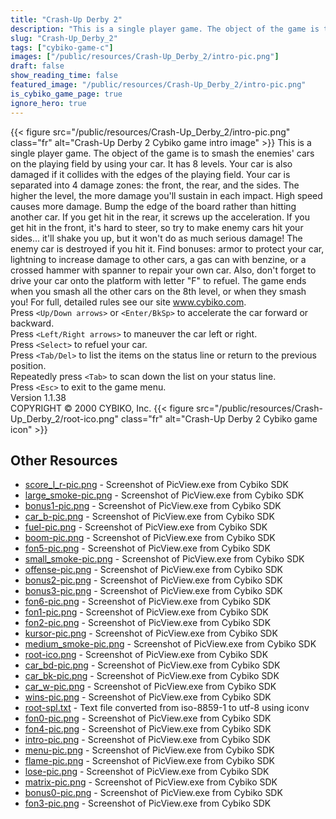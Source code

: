```yaml
---
title: "Crash-Up Derby 2"
description: "This is a single player game. The object of the game is to smash the enemies' cars on the playing field by using your car. It has 8 levels. Your car is also damaged if it collides with the edges of the playing field. Your car is separated into 4 damage zones: the front, the rear,..."
slug: "Crash-Up_Derby_2"
tags: ["cybiko-game-c"]
images: ["/public/resources/Crash-Up_Derby_2/intro-pic.png"]
draft: false
show_reading_time: false
featured_image: "/public/resources/Crash-Up_Derby_2/intro-pic.png"
is_cybiko_game_page: true
ignore_hero: true
---
```

{{< figure src="/public/resources/Crash-Up_Derby_2/intro-pic.png" class="fr" alt="Crash-Up Derby 2 Cybiko game intro image" >}}
This is a single player game. The object of the game is to smash the enemies' cars on the playing field by using your car. It has 8 levels. Your car is also damaged if it collides with the edges of the playing field. Your car is separated into 4 damage zones: the front, the rear, and the sides. The higher the level, the more damage you'll sustain in each impact. High speed causes more damage. Bump the edge of the board rather than hitting another car.  If you get hit in the rear, it screws up the acceleration. If you get hit in the front, it's hard to steer, so try to make enemy cars hit your sides... it'll shake you up, but it won't do as much serious damage! The enemy car is destroyed if you hit it. Find bonuses: armor to protect your car, lightning to increase damage to other cars, a gas can with benzine, or a crossed hammer with spanner to repair your own car.  Also, don't forget to drive your car onto the platform with letter "F" to refuel. The game ends when you smash all the other cars on the 8th level, or when they smash you! For full, detailed rules see our site www.cybiko.com. \
Press `<Up/Down arrows>`  or `<Enter/BkSp>`  to accelerate the car forward or backward. \
Press `<Left/Right arrows>`  to maneuver the car left or right. \
Press `<Select>`  to refuel your car. \
Press `<Tab/Del>`  to list the items on the status line or return to the previous position. \
Repeatedly press `<Tab>`  to scan down the list on your status line. \
Press `<Esc>`  to exit to the game menu. \
Version 1.1.38 \
COPYRIGHT © 2000 CYBIKO, Inc. {{< figure src="/public/resources/Crash-Up_Derby_2/root-ico.png" class="fr" alt="Crash-Up Derby 2 Cybiko game icon" >}}

## Other Resources
* [score_l_r-pic.png](/public/resources/Crash-Up_Derby_2/score_l_r-pic.png) - Screenshot of PicView.exe from Cybiko SDK
* [large_smoke-pic.png](/public/resources/Crash-Up_Derby_2/large_smoke-pic.png) - Screenshot of PicView.exe from Cybiko SDK
* [bonus1-pic.png](/public/resources/Crash-Up_Derby_2/bonus1-pic.png) - Screenshot of PicView.exe from Cybiko SDK
* [car_b-pic.png](/public/resources/Crash-Up_Derby_2/car_b-pic.png) - Screenshot of PicView.exe from Cybiko SDK
* [fuel-pic.png](/public/resources/Crash-Up_Derby_2/fuel-pic.png) - Screenshot of PicView.exe from Cybiko SDK
* [boom-pic.png](/public/resources/Crash-Up_Derby_2/boom-pic.png) - Screenshot of PicView.exe from Cybiko SDK
* [fon5-pic.png](/public/resources/Crash-Up_Derby_2/fon5-pic.png) - Screenshot of PicView.exe from Cybiko SDK
* [small_smoke-pic.png](/public/resources/Crash-Up_Derby_2/small_smoke-pic.png) - Screenshot of PicView.exe from Cybiko SDK
* [offense-pic.png](/public/resources/Crash-Up_Derby_2/offense-pic.png) - Screenshot of PicView.exe from Cybiko SDK
* [bonus2-pic.png](/public/resources/Crash-Up_Derby_2/bonus2-pic.png) - Screenshot of PicView.exe from Cybiko SDK
* [bonus3-pic.png](/public/resources/Crash-Up_Derby_2/bonus3-pic.png) - Screenshot of PicView.exe from Cybiko SDK
* [fon6-pic.png](/public/resources/Crash-Up_Derby_2/fon6-pic.png) - Screenshot of PicView.exe from Cybiko SDK
* [fon1-pic.png](/public/resources/Crash-Up_Derby_2/fon1-pic.png) - Screenshot of PicView.exe from Cybiko SDK
* [fon2-pic.png](/public/resources/Crash-Up_Derby_2/fon2-pic.png) - Screenshot of PicView.exe from Cybiko SDK
* [kursor-pic.png](/public/resources/Crash-Up_Derby_2/kursor-pic.png) - Screenshot of PicView.exe from Cybiko SDK
* [medium_smoke-pic.png](/public/resources/Crash-Up_Derby_2/medium_smoke-pic.png) - Screenshot of PicView.exe from Cybiko SDK
* [root-ico.png](/public/resources/Crash-Up_Derby_2/root-ico.png) - Screenshot of PicView.exe from Cybiko SDK
* [car_bd-pic.png](/public/resources/Crash-Up_Derby_2/car_bd-pic.png) - Screenshot of PicView.exe from Cybiko SDK
* [car_bk-pic.png](/public/resources/Crash-Up_Derby_2/car_bk-pic.png) - Screenshot of PicView.exe from Cybiko SDK
* [car_w-pic.png](/public/resources/Crash-Up_Derby_2/car_w-pic.png) - Screenshot of PicView.exe from Cybiko SDK
* [wins-pic.png](/public/resources/Crash-Up_Derby_2/wins-pic.png) - Screenshot of PicView.exe from Cybiko SDK
* [root-spl.txt](/public/resources/Crash-Up_Derby_2/root-spl.txt) - Text file converted from iso-8859-1 to utf-8 using iconv
* [fon0-pic.png](/public/resources/Crash-Up_Derby_2/fon0-pic.png) - Screenshot of PicView.exe from Cybiko SDK
* [fon4-pic.png](/public/resources/Crash-Up_Derby_2/fon4-pic.png) - Screenshot of PicView.exe from Cybiko SDK
* [intro-pic.png](/public/resources/Crash-Up_Derby_2/intro-pic.png) - Screenshot of PicView.exe from Cybiko SDK
* [menu-pic.png](/public/resources/Crash-Up_Derby_2/menu-pic.png) - Screenshot of PicView.exe from Cybiko SDK
* [flame-pic.png](/public/resources/Crash-Up_Derby_2/flame-pic.png) - Screenshot of PicView.exe from Cybiko SDK
* [lose-pic.png](/public/resources/Crash-Up_Derby_2/lose-pic.png) - Screenshot of PicView.exe from Cybiko SDK
* [matrix-pic.png](/public/resources/Crash-Up_Derby_2/matrix-pic.png) - Screenshot of PicView.exe from Cybiko SDK
* [bonus0-pic.png](/public/resources/Crash-Up_Derby_2/bonus0-pic.png) - Screenshot of PicView.exe from Cybiko SDK
* [fon3-pic.png](/public/resources/Crash-Up_Derby_2/fon3-pic.png) - Screenshot of PicView.exe from Cybiko SDK
